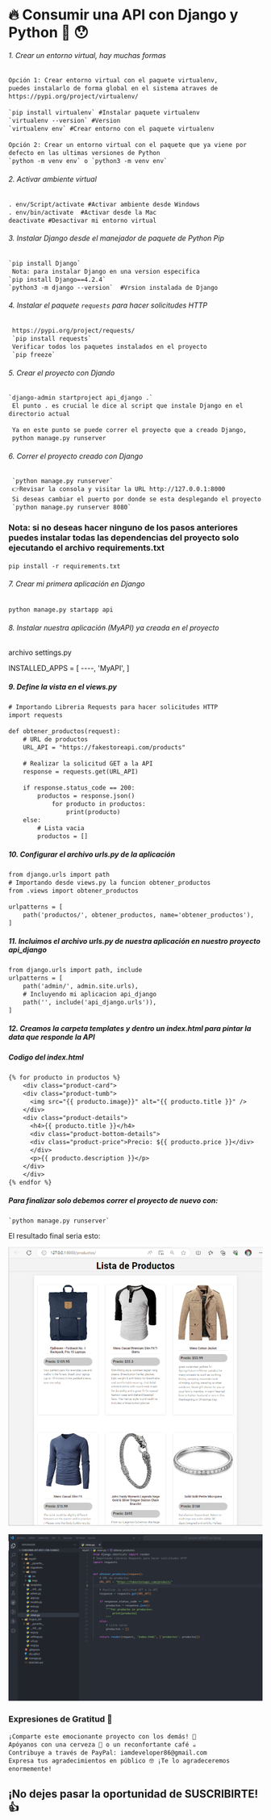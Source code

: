 # 🔥 Consumir una API con Django y Python 🐍 😯

###### 1. Crear un entorno virtual, hay muchas formas

    Opción 1: Crear entorno virtual con el paquete virtualenv,
    puedes instalarlo de forma global en el sistema atraves de https://pypi.org/project/virtualenv/

    `pip install virtualenv` #Instalar paquete virtualenv
    `virtualenv --version` #Version
    `virtualenv env` #Crear entorno con el paquete virtualenv

    Opción 2: Crear un entorno virtual con el paquete que ya viene por defecto en las ultimas versiones de Python
    `python -m venv env` o `python3 -m venv env`

###### 2. Activar ambiente virtual

    . env/Script/activate #Activar ambiente desde Windows
    . env/bin/activate  #Activar desde la Mac
    deactivate #Desactivar mi entorno virtual

###### 3. Instalar Django desde el manejador de paquete de Python Pip

    `pip install Django`
     Nota: para instalar Django en una version especifica
    `pip install Django==4.2.4`
    `python3 -m django --version`  #Vrsion instalada de Django

###### 4. Instalar el paquete `requests` para hacer solicitudes HTTP

     https://pypi.org/project/requests/
     `pip install requests`
     Verificar todos los paquetes instalados en el proyecto
     `pip freeze`

###### 5. Crear el proyecto con Djando

    `django-admin startproject api_django .`
     El punto . es crucial le dice al script que instale Django en el directorio actual

     Ya en este punto se puede correr el proyecto que a creado Django,
     python manage.py runserver

###### 6. Correr el proyecto creado con Django

     `python manage.py runserver`
     👉Revisar la consola y visitar la URL http://127.0.0.1:8000
     Si deseas cambiar el puerto por donde se esta desplegando el proyecto
     `python manage.py runserver 8080`

### Nota: si no deseas hacer ninguno de los pasos anteriores puedes instalar todas las dependencias del proyecto solo ejecutando el archivo requirements.txt

`pip install -r requirements.txt`

###### 7. Crear mi primera aplicación en Django

`python manage.py startapp api`

###### 8. Instalar nuestra aplicación (MyAPI) ya creada en el proyecto

archivo settings.py

INSTALLED_APPS = [
----,
'MyAPI',
]

##### 9. Define la vista en el views.py

    # Importando Libreria Requests para hacer solicitudes HTTP
    import requests

    def obtener_productos(request):
    	# URL de productos
    	URL_API = "https://fakestoreapi.com/products"

    	# Realizar la solicitud GET a la API
    	response = requests.get(URL_API)

    	if response.status_code == 200:
    		productos = response.json()
    			for producto in productos:
    				print(producto)
    	else:
    		# Lista vacia
    		productos = []

##### 10. Configurar el archivo urls.py de la aplicación

    from django.urls import path
    # Importando desde views.py la funcion obtener_productos
    from .views import obtener_productos

    urlpatterns = [
    	path('productos/', obtener_productos, name='obtener_productos'),
    ]

##### 11. Incluimos el archivo urls.py de nuestra aplicación en nuestro proyecto api_django

    from django.urls import path, include
    urlpatterns = [
    	path('admin/', admin.site.urls),
    	# Incluyendo mi aplicacion api_django
    	path('', include('api_django.urls')),
    ]

##### 12. Creamos la carpeta templates y dentro un index.html para pintar la data que responde la API

##### Codigo del index.html

    {% for producto in productos %}
        <div class="product-card">
        <div class="product-tumb">
          <img src="{{ producto.image}}" alt="{{ producto.title }}" />
        </div>
        <div class="product-details">
          <h4>{{ producto.title }}</h4>
          <div class="product-bottom-details">
          <div class="product-price">Precio: ${{ producto.price }}</div>
          </div>
          <p>{{ producto.description }}</p>
        </div>
        </div>
    {% endfor %}

##### Para finalizar solo debemos correr el proyecto de nuevo con:

    `python manage.py runserver`

El resultado final seria esto:

![](https://raw.githubusercontent.com/urian121/imagenes-proyectos-github/master/consumir-api-con-Django-Urian-viera.png)

![](https://raw.githubusercontent.com/urian121/imagenes-proyectos-github/master/creando-solicitud-api-con-djando.png)

### Expresiones de Gratitud 🎁

    ¡Comparte este emocionante proyecto con los demás! 📢
    Apóyanos con una cerveza 🍺 o un reconfortante café ☕
    Contribuye a través de PayPal: iamdeveloper86@gmail.com
    Expresa tus agradecimientos en público 🤓 ¡Te lo agradeceremos enormemente!

## ¡No dejes pasar la oportunidad de SUSCRIBIRTE! 👍
